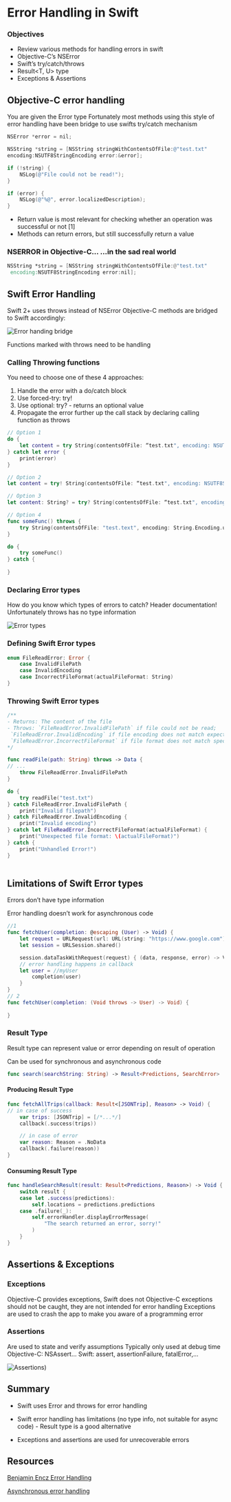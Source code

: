 # Error Handling in Swift

### Objectives

- Review various methods for handling errors in swift
- Objective-C’s NSError
- Swift’s try/catch/throws
- Result<T, U> type
- Exceptions & Assertions

## Objective-C error handling

You are given the Error type
Fortunately most methods using this style of error handling have been bridge to use swifts try/catch mechanism

```objective-c
NSError *error = nil;

NSString *string = [NSString stringWithContentsOfFile:@"test.txt"
encoding:NSUTF8StringEncoding error:&error];

if (!string) {
    NSLog(@"File could not be read!");
}

if (error) {
    NSLog(@"%@", error.localizedDescription);
}
```

- Return value is most relevant for checking whether an operation was successful or not [1]
- Methods can return errors, but still successfully return a value 

### NSERROR in Objective-C… …in the sad real world

``` v
NSString *string = [NSString stringWithContentsOfFile:@"test.txt"
 encoding:NSUTF8StringEncoding error:nil];
 ```

## Swift Error Handling

Swift 2+ uses throws instead of NSError
Objective-C methods are bridged to Swift accordingly:

![Error handing bridge](bridging-error.png)

Functions marked with throws need to be handling 

### Calling Throwing functions

You need to choose one of these 4 approaches: 
1. Handle the error with a do/catch block
2. Use forced-try: try!
3. Use optional: try? - returns an optional value
4. Propagate the error further up the call stack by
declaring calling function as throws

```swift
// Option 1
do {
    let content = try String(contentsOfFile: “test.txt", encoding: NSUTF8StringEncoding)
} catch let error {
    print(error)
}

// Option 2
let content = try! String(contentsOfFile: “test.txt", encoding: NSUTF8StringEncoding)

// Option 3
let content: String? = try? String(contentsOfFile: “test.txt", encoding: NSUTF8StringEncoding)

// Option 4
func someFunc() throws {
    try String(contentsOfFile: "test.text", encoding: String.Encoding.utf8)
}

do {
    try someFunc()
} catch {
    
}
```

### Declaring Error types

How do you know which types of errors to catch?
Header documentation!
Unfortunately throws has no type information

![Error types](header-throws.png)


### Defining Swift Error types

```swift
enum FileReadError: Error {
    case InvalidFilePath
    case InvalidEncoding
    case IncorrectFileFormat(actualFileFormat: String)
}
```

### Throwing Swift Error types

```swift
/**
- Returns: The content of the file
- Throws: `FileReadError.InvalidFilePath` if file could not be read;
 `FileReadError.InvalidEncoding` if file encoding does not match expected encoding;
 `FileReadError.IncorrectFileFormat` if file format does not match specified one
*/

func readFile(path: String) throws -> Data {
// ...
    throw FileReadError.InvalidFilePath
}

do {
    try readFile("test.txt")
} catch FileReadError.InvalidFilePath {
    print("Invalid filepath")
} catch FileReadError.InvalidEncoding {
    print("Invalid encoding")
} catch let FileReadError.IncorrectFileFormat(actualFileFormat) {
    print("Unexpected file format: \(actualFileFormat)")
} catch {
    print("Unhandled Error!")
}
 
```

## Limitations of Swift Error types

Errors don’t have type information

Error handling doesn’t work for asynchronous code

```swift
//1
func fetchUser(completion: @escaping (User) -> Void) {
    let request = URLRequest(url: URL(string: "https://www.google.com")!)
    let session = URLSession.shared()

    session.dataTaskWithRequest(request) { (data, response, error) -> Void in
    // error handling happens in callback
    let user = //myUser
        completion(user)
    }
}
// 2
func fetchUser(completion: (Void throws -> User) -> Void) {
    
}
```

### Result Type

Result type can represent value or error depending on result of operation

Can be used for synchronous and asynchronous code

```swift
func search(searchString: String) -> Result<Predictions, SearchError>
```

#### Producing Result Type

```swift
func fetchAllTrips(callback: Result<[JSONTrip], Reason> -> Void) {
// in case of success
    var trips: [JSONTrip] = [/*...*/]
    callback(.success(trips))

    // in case of error
    var reason: Reason = .NoData
    callback(.failure(reason))
}
```
 
#### Consuming Result Type

```swift
func handleSearchResult(result: Result<Predictions, Reason>) -> Void {
    switch result {
    case let .success(predictions):
        self.locations = predictions.predictions
    case .failure(_):
        self.errorHandler.displayErrorMessage(
            "The search returned an error, sorry!"
        )
    }
}
```

## Assertions & Exceptions

### Exceptions
Objective-C provides exceptions, Swift does not
Objective-C exceptions should not be caught, they are not intended for error handling
Exceptions are used to crash the app to make you aware of a programming error

### Assertions

Are used to state and verify assumptions
Typically only used at debug time
Objective-C: NSAssert…
Swift: assert, assertionFailure,
fatalError,…

![Assertions](assertions.png))


## Summary

- Swift uses Error and throws for error handling

- Swift error handling has limitations (no type info, not suitable for async code) - Result type is a good alternative

- Exceptions and assertions are used for
unrecoverable errors

## Resources

[Benjamin Encz Error Handling](http://blog.benjamin-encz.de/post/swift-error-handling-and-objective-c-interop-in-depth)

[Asynchronous error handling](http://alisoftware.github.io/swift/async/error/2016/02/06/async-errors/)